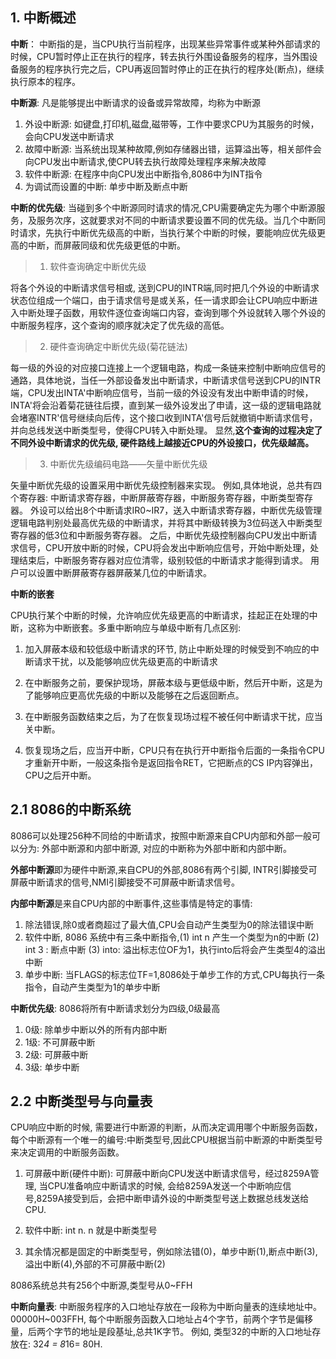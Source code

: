 ## 1. 中断概述
**中断**： 中断指的是，当CPU执行当前程序，出现某些异常事件或某种外部请求的时候，CPU暂时停止正在执行的程序，转去执行外围设备服务的程序，当外围设备服务的程序执行完之后，CPU再返回暂时停止的正在执行的程序处(断点)，继续执行原本的程序。

**中断源**: 凡是能够提出中断请求的设备或异常故障，均称为中断源
1. 外设中断源: 如键盘,打印机,磁盘,磁带等，工作中要求CPU为其服务的时候，会向CPU发送中断请求
2. 故障中断源: 当系统出现某种故障,例如存储器出错，运算溢出等，相关部件会向CPU发出中断请求,使CPU转去执行故障处理程序来解决故障
3. 软件中断源: 在程序中向CPU发出中断指令,8086中为INT指令
4. 为调试而设置的中断: 单步中断及断点中断

**中断的优先级**: 当碰到多个中断源同时请求的情况,CPU需要确定先为哪个中断源服务，及服务次序，这就要求对不同的中断请求要设置不同的优先级。当几个中断同时请求，先执行中断优先级高的中断，当执行某个中断的时候，要能响应优先级更高的中断，而屏蔽同级和优先级更低的中断。

> 1. 软件查询确定中断优先级

将各个外设的中断请求信号相或, 送到CPU的INTR端,同时把几个外设的中断请求状态位组成一个端口，由于请求信号是或关系，任一请求即会让CPU响应中断进入中断处理子函数，用软件逐位查询端口内容，查询到哪个外设就转入哪个外设的中断服务程序，这个查询的顺序就决定了优先级的高低。

> 2. 硬件查询确定中断优先级(菊花链法)

每一级的外设的对应接口连接上一个逻辑电路，构成一条链来控制中断响应信号的通路，具体地说，当任一外部设备发出中断请求，中断请求信号送到CPU的INTR端，CPU发出INTA'中断响应信号，当前一级的外设没有发出中断申请的时候，INTA'将会沿着菊花链往后摸，直到某一级外设发出了申请，这一级的逻辑电路就会堵塞INTR'信号继续向后传，这个接口收到INTA'信号后就撤销中断请求信号，并向总线发送中断类型号，使得CPU转入中断处理。 显然,**这个查询的过程决定了不同外设中断请求的优先级, 硬件路线上越接近CPU的外设接口，优先级越高。**

> 3. 中断优先级编码电路——矢量中断优先级

矢量中断优先级的设置采用中断优先级控制器来实现。 例如,具体地说，总共有四个寄存器: 中断请求寄存器，中断屏蔽寄存器，中断服务寄存器，中断类型寄存器。 外设可以给出8个中断请求IR0~IR7，送入中断请求寄存器，中断优先级管理逻辑电路判别处最高优先级的中断请求，并将其中断级转换为3位码送入中断类型寄存器的低3位和中断服务寄存器。 之后，中断优先级控制器向CPU发出中断请求信号，CPU开放中断的时候，CPU将会发出中断响应信号，开始中断处理，处理结束后，中断服务寄存器对应位清零，级别较低的中断请求才能得到请求。 用户可以设置中断屏蔽寄存器屏蔽某几位的中断请求。

**中断的嵌套**

 CPU执行某个中断的时候，允许响应优先级更高的中断请求，挂起正在处理的中断，这称为中断嵌套。多重中断响应与单级中断有几点区别:
 
 1. 加入屏蔽本级和较低级中断请求的环节, 防止中断处理的时候受到不响应的中断请求干扰，以及能够响应优先级更高的中断请求

 2. 在中断服务之前，要保护现场，屏蔽本级与更低级中断，然后开中断，这是为了能够响应更高优先级的中断以及能够在之后返回断点。
 
 3. 在中断服务函数结束之后，为了在恢复现场过程不被任何中断请求干扰，应当关中断。
 
 4. 恢复现场之后，应当开中断，CPU只有在执行开中断指令后面的一条指令CPU才重新开中断，一般这条指令是返回指令RET，它把断点的CS IP内容弹出，CPU之后开中断。
 
## 2.1 8086的中断系统
8086可以处理256种不同给的中断请求，按照中断源来自CPU内部和外部一般可以分为: 外部中断源和内部中断源, 对应的中断称为外部中断和内部中断。

**外部中断源**即为硬件中断源,来自CPU的外部,8086有两个引脚, INTR引脚接受可屏蔽中断请求的信号,NMI引脚接受不可屏蔽中断请求信号。

**内部中断源**是来自CPU内部的中断事件,这些事情是特定的事情:

1. 除法错误,除0或者商超过了最大值,CPU会自动产生类型为0的除法错误中断
2. 软件中断, 8086 系统中有三条中断指令,(1) int n 产生一个类型为n的中断 (2) int 3 : 断点中断 (3) into: 溢出标志位OF为1，执行into后将会产生类型4的溢出中断
3. 单步中断: 当FLAGS的标志位TF=1,8086处于单步工作的方式,CPU每执行一条指令，自动产生类型为1的单步中断

**中断优先级**: 8086将所有中断请求划分为四级,0级最高
1. 0级: 除单步中断以外的所有内部中断
2. 1级: 不可屏蔽中断
3. 2级: 可屏蔽中断
4. 3级: 单步中断

## 2.2 中断类型号与向量表
CPU响应中断的时候, 需要进行中断源的判断，从而决定调用哪个中断服务函数，每个中断源有一个唯一的编号:中断类型号,因此CPU根据当前中断源的中断类型号来决定调用的中断服务函数。

1. 可屏蔽中断(硬件中断): 可屏蔽中断向CPU发送中断请求信号，经过8259A管理, 当CPU准备响应中断请求的时候, 会给8259A发送一个中断响应信号,8259A接受到后，会把中断申请外设的中断类型号送上数据总线发送给CPU.

2. 软件中断: int n. n 就是中断类型号

3. 其余情况都是固定的中断类型号，例如除法错(0)，单步中断(1),断点中断(3),溢出中断(4),外部的不可屏蔽中断(2)

8086系统总共有256个中断源,类型号从0~FFH

**中断向量表**: 中断服务程序的入口地址存放在一段称为中断向量表的连续地址中。 00000H~003FFH, 每个中断服务函数入口地址占4个字节，前两个字节是偏移量，后两个字节的地址是段基址,总共1K字节。 例如, 类型32的中断的入口地址存放在: 32*4 = 8*16= 80H.

 
